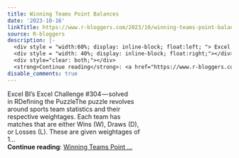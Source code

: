 ```yaml
---
title: Winning Teams Point Balances
date: '2023-10-16'
linkTitle: https://www.r-bloggers.com/2023/10/winning-teams-point-balances/
source: R-bloggers
description: |-
  <div style = "width:60%; display: inline-block; float:left; "> Excel BI’s Excel Challenge #304 — solved in RDefining the PuzzleThe puzzle revolves around sports team statistics and their respective weightages. Each team has matches that are either Wins (W), Draws (D), or Losses (L). These are given weightages of 1...</div>
  <div style = "width: 40%; display: inline-block; float:right;"></div>
  <div style="clear: both;"></div>
  <strong>Continue reading</strong>: <a href="https://www.r-bloggers.com/2023/10/winning-teams-point-balances/">Winning Teams Point ...
disable_comments: true
---
```

<div style = "width:60%; display: inline-block; float:left; "> Excel BI’s Excel Challenge #304 — solved in RDefining the PuzzleThe puzzle revolves around sports team statistics and their respective weightages. Each team has matches that are either Wins (W), Draws (D), or Losses (L). These are given weightages of 1...</div>
<div style = "width: 40%; display: inline-block; float:right;"></div>
<div style="clear: both;"></div>
<strong>Continue reading</strong>: <a href="https://www.r-bloggers.com/2023/10/winning-teams-point-balances/">Winning Teams Point ...